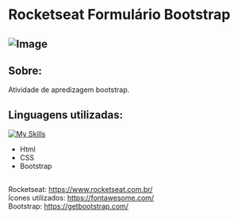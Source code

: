 # Rocketseat Formulário Bootstrap
## ![Image](https://github.com/user-attachments/assets/b947a47b-8459-4d9f-a35e-7e9dae1a6cc4)
## Sobre:
Atividade de apredizagem bootstrap.
## Linguagens utilizadas:
[![My Skills](https://skillicons.dev/icons?i=html,css,bootstrap)](https://skillicons.dev)
- Html
- CSS
- Bootstrap
##
Rocketseat: https://www.rocketseat.com.br/ <br>
Ícones utilizados: https://fontawesome.com/ <br>
Bootstrap: https://getbootstrap.com/
